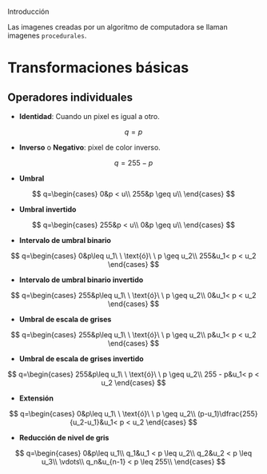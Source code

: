 Introducción

Las imagenes creadas por un algoritmo de computadora se llaman imagenes `procedurales`.

# Transformaciones básicas
## Operadores individuales
* **Identidad**: Cuando un pixel es igual a otro.

$$
q=p
$$

* **Inverso** o **Negativo**: pixel de color inverso.

$$
q=255-p
$$

* **Umbral**

$$
q=\begin{cases}
0&p < u\\
255&p \geq u\\
\end{cases}
$$

* **Umbral invertido**

$$
q=\begin{cases}
255&p < u\\
0&p \geq u\\
\end{cases}
$$

* **Intervalo de umbral binario**

$$
q=\begin{cases}
0&p\leq u_1\ \ \text{ó}\ \ p \geq u_2\\
255&u_1< p < u_2
\end{cases}
$$

* **Intervalo de umbral binario invertido**

$$
q=\begin{cases}
255&p\leq u_1\ \ \text{ó}\ \ p \geq u_2\\
0&u_1< p < u_2
\end{cases}
$$

* **Umbral de escala de grises**

$$
q=\begin{cases}
255&p\leq u_1\ \ \text{ó}\ \ p \geq u_2\\
p&u_1< p < u_2
\end{cases}
$$

* **Umbral de escala de grises invertido**

$$
q=\begin{cases}
255&p\leq u_1\ \ \text{ó}\ \ p \geq u_2\\
255 - p&u_1< p < u_2
\end{cases}
$$

* **Extensión**

$$
q=\begin{cases}
0&p\leq u_1\ \ \text{ó}\ \ p \geq u_2\\
(p-u_1)\dfrac{255}{u_2-u_1}&u_1< p < u_2
\end{cases}
$$

* **Reducción de nivel de gris**

$$
q=\begin{cases}
0&p\leq u_1\\
q_1&u_1 < p \leq u_2\\
q_2&u_2 < p \leq u_3\\
\vdots\\
q_n&u_{n-1} < p \leq 255\\
\end{cases}
$$
